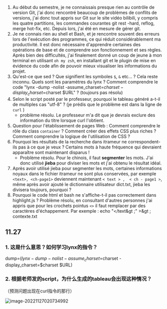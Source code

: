 1. Au début du semestre, je ne connaissais presque rien au contrôle de version Git, j'ai donc rencontré beaucoup de problèmes de conflits de versions, j'ai donc tout appris sur Git sur le site vidéo bilibili, y compris les quatre partitions, les commandes courantes git rest -hard, reflog, merge hot-fix, etc. Depuis lors, j'ai été en mesure de gérer git.
2. Je ne connais rien au shell et Bash, et je rencontre souvent des erreurs lors de l'exécution des programmes, ce qui réduit considérablement ma productivité. Il est donc nécessaire d'apprendre certaines des opérations de base et de comprendre son fonctionnement et ses règles. Après bien des difficultés, j'ai finalement donné un coup de jeune à mon terminal en utilisant `oh my zsh`, en installant git et le plugin de mise en évidence du code afin de pouvoir mieux visualiser les informations du projet.
3. Qu'est-ce que sed ? Que signifient les symboles `$`, `&` etc... ? Cela reste inconnu.
   Quels sont les paramètres du lynx ? Comment comprendre le code "lynx -dump -nolist -assume_charset=$charset -display_charset=$charset $URL" ?
   (toujours pas résolu)
4. Selon le script posté par le professeur, pourquoi le tableau généré a-t-il de multiples cas "utf-8" ? (je prédis que le problème est dans la ligne de `curl` )
   - problème résolu. Le professeur m'a dit que je devrais exclure des information du titre lorsque curl l'obtient.
5. Question pour l'établissement de pages Web : Comment comprendre le rôle du class `container` ? Comment créer des effets CSS plus riches ? Comment comprendre la logique de l'utilisation de CSS ?
6. Pourquoi les résultats de la recherche dans itrameur ne correspondent-ils pas à ce que je veux ? Certains mots à haute fréquence qui devraient apparaître sont maintenant disparus !
   - Problème résolu. Pour le chinois, il faut **segmenter** les mots. J'ai donc utilisé **jieba** pour diviser les mots et j'ai obtenu le résultat idéal.
7. Après avoir utilisé jieba pour segmenter les mots, certaines informations noyaux dans le fichier itrameur ne sont plus conservées, par exemple `<text>, <ch-page1>` deviennent maintenant ` < text > ,  < ch - page1 > `, même après avoir ajouté le dictionnaire utilisateur dict.txt, jieba les divisera toujours, pourquoi ?
8. Pourquoi le code html et bash ne s'affiche-t-il pas correctement dans highlight.js ?
   Problème résolu, en consultant d'autres personnes j'ai appris que pour les crochets pointus `<>` il faut remplacer par des caractères d'échappement. Par exemple : echo "&lt;/text&gt ;" &gt;&gt ; contexte.txt





## 11.27

### 1. 这是什么意思？如何学习lynx的指令？

dump=$(lynx -dump -nolist -assume_charset=$charset -display_charset=$charset $URL)



### 2. 根据老师发的script，为什么生成的tableau会出现这种情况？

（预测问题出现在curl指令的那行）

![image-20221127020734992](/Users/xiaohua/Documents/Markdown/assets/image-20221127020734992.png)